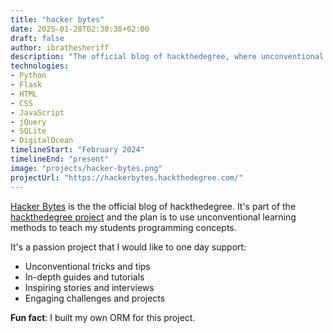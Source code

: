 ```yaml
---
title: "hacker bytes"
date: 2025-01-28T02:30:38+02:00
draft: false
author: ibrathesheriff
description: "The official blog of hackthedegree, where unconventional learning methods collide with your coding aspirations!"
technologies:
- Python
- Flask
- HTML
- CSS
- JavaScript
- jQuery
- SQLite
- DigitalOcean
timelineStart: "February 2024"
timelineEnd: "present"
image: "projects/hacker-bytes.png"
projectUrl: "https://hackerbytes.hackthedegree.com/"
---
```

[Hacker Bytes](https://hackerbytes.hackthedegree.com/) is the the official blog of hackthedegree. It's part of the [hackthedegree project](/projects/hackthedegree) and the plan is to use unconventional learning methods to teach my students programming concepts.

It's a passion project that I would like to one day support:
+ Unconventional tricks and tips
+ In-depth guides and tutorials
+ Inspiring stories and interviews
+ Engaging challenges and projects

**Fun fact**: I built my own ORM for this project.